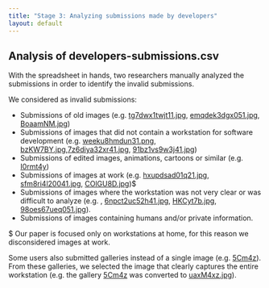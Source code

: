 ```yaml
---
title: "Stage 3: Analyzing submissions made by developers"
layout: default
---
```


## Analysis of developers-submissions.csv

With the spreadsheet in hands, two researchers manually analyzed the submissions in order to identify the invalid submissions.

We considered as invalid submissions:

- Submissions of old images (e.g. [tg7dwx1twjt11.jpg](https://i.redd.it/tg7dwx1twjt11.jpg), [emqdek3dgx051.jpg](https://i.redd.it/emqdek3dgx051.jpg), [BoaamNM.jpg](https://i.imgur.com/BoaamNM.jpg))
- Submissions of images that did not contain a workstation for software development (e.g. [weeku8hmdun31.png](https://i.redd.it/weeku8hmdun31.png), [bzKW7BY.jpg](https://i.imgur.com/bzKW7BY.jpg),[7z6diya32xr41.jpg](https://i.redd.it/7z6diya32xr41.jpg), [91bz1vs9w3j41.jpg](https://i.redd.it/91bz1vs9w3j41.jpg))
- Submissions of edited images, animations, cartoons or similar (e.g. [I0rmt4y](https://imgur.com/a/I0rmt4y))
- Submissions of images at work (e.g. [hxupdsad01q21.jpg](https://i.redd.it/hxupdsad01q21.jpg), [sfm8ri4l20041.jpg](https://i.redd.it/sfm8ri4l20041.jpg), [COlGU8D.jpg](https://i.imgur.com/COlGU8D.jpg))$
- Submissions of images where the workstation was not very clear or was difficult to analyze (e.g. [](https://i.redd.it/v8taf68e3c841.jpg), [6npct2uc52h41.jpg](https://i.redd.it/6npct2uc52h41.jpg), [HKCyt7b.jpg](https://i.imgur.com/HKCyt7b.jpg), [98oes67ueq051.jpg](https://i.redd.it/98oes67ueq051.jpg)).
- Submissions of images containing humans and/or private information.

$ Our paper is focused only on workstations at home, for this reason we disconsidered images at work.

Some users also submitted galleries instead of a single image (e.g. [5Cm4z](https://imgur.com/a/5Cm4z)). From these galleries, we selected the image that clearly captures the entire workstation (e.g. the gallery [5Cm4z](https://imgur.com/a/5Cm4z) was converted to [uaxM4xz.jpg](https://i.imgur.com/uaxM4xz.jpg)).
